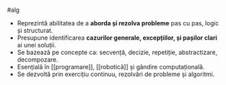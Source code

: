 #alg 
- Reprezintă abilitatea de a **aborda și rezolva probleme** pas cu pas, logic și structurat.
- Presupune identificarea **cazurilor generale, excepțiilor, și pașilor clari** ai unei soluții.
- Se bazează pe concepte ca: secvență, decizie, repetiție, abstractizare, decompozare.
- Esențială în [[programare]], [[robotică]] și gândire computațională.
- Se dezvoltă prin exercițiu continuu, rezolvări de probleme și algoritmi.

